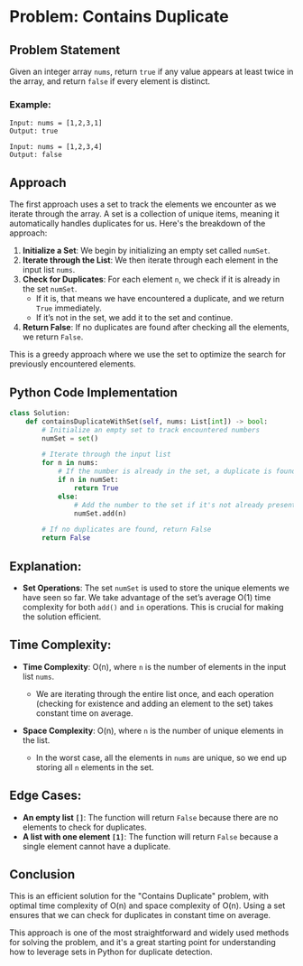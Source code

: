 # Problem: Contains Duplicate

## Problem Statement

Given an integer array `nums`, return `true` if any value appears at least twice in the array, and return `false` if every element is distinct.

### Example:

```plaintext
Input: nums = [1,2,3,1]
Output: true
```

```plaintext
Input: nums = [1,2,3,4]
Output: false
```

## Approach

The first approach uses a set to track the elements we encounter as we iterate through the array. A set is a collection of unique items, meaning it automatically handles duplicates for us. Here's the breakdown of the approach:

1. **Initialize a Set**: We begin by initializing an empty set called `numSet`.
2. **Iterate through the List**: We then iterate through each element in the input list `nums`.
3. **Check for Duplicates**: For each element `n`, we check if it is already in the set `numSet`.
   - If it is, that means we have encountered a duplicate, and we return `True` immediately.
   - If it’s not in the set, we add it to the set and continue.
4. **Return False**: If no duplicates are found after checking all the elements, we return `False`.

This is a greedy approach where we use the set to optimize the search for previously encountered elements.

## Python Code Implementation

```python
class Solution:
    def containsDuplicateWithSet(self, nums: List[int]) -> bool:
        # Initialize an empty set to track encountered numbers
        numSet = set()

        # Iterate through the input list
        for n in nums:
            # If the number is already in the set, a duplicate is found
            if n in numSet:
                return True
            else:
                # Add the number to the set if it's not already present
                numSet.add(n)

        # If no duplicates are found, return False
        return False
```

## Explanation:

- **Set Operations**: The set `numSet` is used to store the unique elements we have seen so far. We take advantage of the set’s average O(1) time complexity for both `add()` and `in` operations. This is crucial for making the solution efficient.

## Time Complexity:

- **Time Complexity**: O(n), where `n` is the number of elements in the input list `nums`.

  - We are iterating through the entire list once, and each operation (checking for existence and adding an element to the set) takes constant time on average.

- **Space Complexity**: O(n), where `n` is the number of unique elements in the list.
  - In the worst case, all the elements in `nums` are unique, so we end up storing all `n` elements in the set.

## Edge Cases:

- **An empty list `[]`**: The function will return `False` because there are no elements to check for duplicates.
- **A list with one element `[1]`**: The function will return `False` because a single element cannot have a duplicate.

## Conclusion

This is an efficient solution for the "Contains Duplicate" problem, with optimal time complexity of O(n) and space complexity of O(n). Using a set ensures that we can check for duplicates in constant time on average.

This approach is one of the most straightforward and widely used methods for solving the problem, and it's a great starting point for understanding how to leverage sets in Python for duplicate detection.
